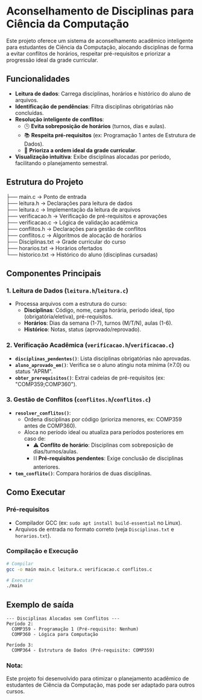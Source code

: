 # Aconselhamento de Disciplinas para Ciência da Computação

Este projeto oferece um sistema de aconselhamento acadêmico inteligente para estudantes de Ciência da Computação, alocando disciplinas de forma a evitar conflitos de horários, respeitar pré-requisitos e priorizar a progressão ideal da grade curricular.

## Funcionalidades
- **Leitura de dados**: Carrega disciplinas, horários e histórico do aluno de arquivos.
- **Identificação de pendências**: Filtra disciplinas obrigatórias não concluídas.
- **Resolução inteligente de conflitos**:
  - 🕒 **Evita sobreposição de horários** (turnos, dias e aulas).
  - 📚 **Respeita pré-requisitos** (ex: Programação 1 antes de Estrutura de Dados).
  - 🎯 **Prioriza a ordem ideal da grade curricular**.
- **Visualização intuitiva**: Exibe disciplinas alocadas por período, facilitando o planejamento semestral.

## Estrutura do Projeto
├── main.c -> Ponto de entrada <br>
├── leitura.h -> Declarações para leitura de dados <br>
├── leitura.c -> Implementação da leitura de arquivos <br>
├── verificacao.h -> Verificação de pré-requisitos e aprovações <br>
├── verificacao.c -> Lógica de validação acadêmica <br>
├── conflitos.h -> Declarações para gestão de conflitos <br>
├── conflitos.c -> Algoritmos de alocação de horários <br>
├── Disciplinas.txt -> Grade curricular do curso <br>
├── horarios.txt -> Horários ofertados <br>
└── historico.txt -> Histórico do aluno (disciplinas cursadas) <br>

## Componentes Principais

### 1. **Leitura de Dados (`leitura.h`/`leitura.c`)**
- Processa arquivos com a estrutura do curso:
  - **Disciplinas**: Código, nome, carga horária, período ideal, tipo (obrigatória/eletiva), pré-requisitos.
  - **Horários**: Dias da semana (1-7), turnos (M/T/N), aulas (1-6).
  - **Histórico**: Notas, status (aprovado/reprovado).

### 2. **Verificação Acadêmica (`verificacao.h`/`verificacao.c`)**
- **`disciplinas_pendentes()`**: Lista disciplinas obrigatórias não aprovadas.
- **`aluno_aprovado_em()`**: Verifica se o aluno atingiu nota mínima (≥7.0) ou status "APRM".
- **`obter_prerequisitos()`**: Extrai cadeias de pré-requisitos (ex: "COMP359;COMP360").

### 3. **Gestão de Conflitos (`conflitos.h`/`conflitos.c`)**
- **`resolver_conflitos()`**:
  - Ordena disciplinas por código (prioriza menores, ex: COMP359 antes de COMP360).
  - Aloca no período ideal ou atualiza para períodos posteriores em caso de:
    - ⚠️ **Conflito de horário**: Disciplinas com sobreposição de dias/turnos/aulas.
    - ⛓️ **Pré-requisitos pendentes**: Exige conclusão de disciplinas anteriores.
- **`tem_conflito()`**: Compara horários de duas disciplinas.

## Como Executar

### Pré-requisitos
- Compilador GCC (ex: `sudo apt install build-essential` no Linux).
- Arquivos de entrada no formato correto (veja `Disciplinas.txt` e `horarios.txt`).

### Compilação e Execução
```bash
# Compilar
gcc -o main main.c leitura.c verificacao.c conflitos.c

# Executar
./main
```

## Exemplo de saída
```
--- Disciplinas Alocadas sem Conflitos ---
Período 2:
  COMP359 - Programação 1 (Pré-requisito: Nenhum)
  COMP360 - Lógica para Computação

Período 3:
  COMP364 - Estrutura de Dados (Pré-requisito: COMP359)
```

### Nota: 
Este projeto foi desenvolvido para otimizar o planejamento acadêmico de estudantes de Ciência da Computação, mas pode ser adaptado para outros cursos.
